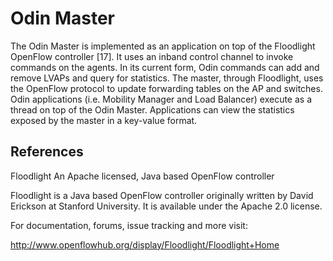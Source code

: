 Odin Master
===========

The Odin Master is implemented as an application on top of the Floodlight OpenFlow controller [17]. It uses an inband control channel to invoke commands on the agents. In its current form, Odin commands can add and remove LVAPs and query for statistics. The master, through Floodlight, uses the OpenFlow protocol to update forwarding tables on the AP and switches. Odin applications (i.e. Mobility Manager and Load Balancer) execute as a thread on top of the Odin Master. Applications can view the statistics exposed by the master in a key-value format.

References
----------
 
Floodlight
An Apache licensed, Java based OpenFlow controller

Floodlight is a Java based OpenFlow controller originally written by David Erickson at Stanford
University. It is available under the Apache 2.0 license.

For documentation, forums, issue tracking and more visit:

http://www.openflowhub.org/display/Floodlight/Floodlight+Home
